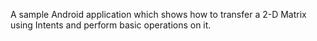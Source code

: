 A sample Android application which shows how to transfer a 2-D Matrix using Intents and perform basic operations on it.
